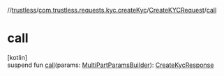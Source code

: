 //[trustless](../../../index.md)/[com.trustless.requests.kyc.createKyc](../index.md)/[CreateKYCRequest](index.md)/[call](call.md)

# call

[kotlin]\
suspend fun [call](call.md)(params: [MultiPartParamsBuilder](../../com.trustless.params/-multi-part-params-builder/index.md)): [CreateKycResponse](../-create-kyc-response/index.md)
